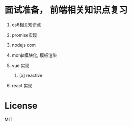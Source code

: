 
# 面试准备， 前端相关知识点复习
1. es6相关知识点
1. promise实现
1. nodejs com
1. monjs模块化, 模板渲染
1. vue 实现
    1. [x] reactive
    
1. react 实现


# License

MIT